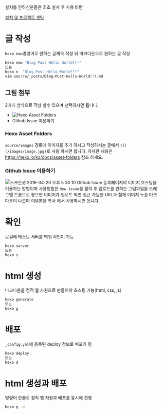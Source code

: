 설치를 안하신분들은 최초 설치 후 사용 바람

[설치 및 프로젝트 셋팅](./install.md)

# 글 작성
`hexo new`명령어로 원하는 글제목 작성 뒤 마크다운으로 원하는 글 작성 
```bash
hexo new "Blog Post Hello World!!!"
또는
hexo n  "Blog Post Hello World!!!"
vim source/_posts/Blog-Post-Hello-World!!!.md
```

## 그림 첨부
2가지 방식으로 작성 할수 있으며 선택하시면 됩니다.
* ![Hexo Asset Folders](https://hexo.io/ko/docs/asset-folders)
* Github Issue 이용하기

### Hexo Asset Folders
`source/images` 경로에 이미지를 추가 하시고 작성하시는 글에서 `![](/images/image.jpg)`로 사용 하시면 됩니다.
자세한 내용은 https://hexo.io/ko/docs/asset-folders 참조 하세요.

### Github Issue 이용하기
![스크린샷 2019-04-20 오후 5 30 10](https://user-images.githubusercontent.com/6037055/56454851-fac2f800-6391-11e9-828e-16d1173417bd.png)
Github Issue 등록페이지의 이미지 호스팅을 이용하는 방법이며 사용방법은 `New issue`를 클릭 후 업로드를 원하는 그림파일을 드래그앤 드롭으로 놓으면 이미지가 업로드 되면 접근 가능한 URL과 함께 이미지 노출 마크다운이 나오며 이부분을 복사 해서 사용하시면 됩니다.

# 확인
로컬에 테스트 서버를 띄워 확인이 가능
```bash
hexo server
또는
hexo s
```

# html 생성
마크다운을 정적 웹 자원으로 만들어야 호스팅 가능(html, css, js)
```bash
hexo generate
또는
hexo g
```

# 배포
`_config.yml`에 등록된 deploy 정보로 배포가 됨

```bash
hexo deploy
또는
hexo d
```

# html 생성과 배포
명령어 한줄로 정적 웹 자원과 배포를 동시에 진행
```bash
hexo g -d
```